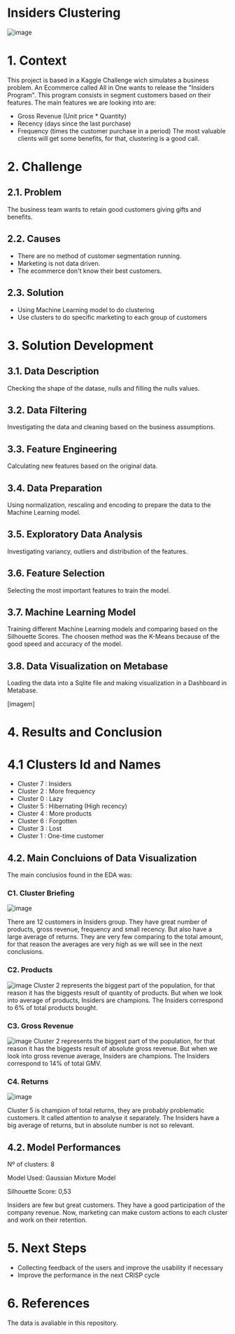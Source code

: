 # Insiders Clustering
![image](https://user-images.githubusercontent.com/77629603/161514587-9609878a-ebbd-4609-8123-071fb170e0ef.png)

# 1. Context
This project is based in a Kaggle Challenge wich simulates a business problem. An Ecommerce called All in One wants to release the "Insiders Program". This program consists in segment customers based on their features. The main features we are looking into are:
* Gross Revenue (Unit price * Quantity)
* Recency (days since the last purchase)
* Frequency (times the customer purchase in a period)
The most valuable clients will get some benefits, for that, clustering is a good call.

# 2. Challenge

## 2.1. Problem

The business team wants to retain good customers giving gifts and benefits.

## 2.2. Causes

* There are no method of customer segmentation running.
* Marketing is not data driven.
* The ecommerce don't know their best customers.

## 2.3. Solution

* Using Machine Learning model to do clustering
* Use clusters to do specific marketing to each group of customers

# 3. Solution Development

## 3.1. Data Description 

Checking the shape of the datase, nulls and filling the nulls values.

## 3.2. Data Filtering

Investigating the data and cleaning based on the business assumptions. 

## 3.3. Feature Engineering

Calculating new features based on the original data.

## 3.4. Data Preparation

Using normalization, rescaling and encoding to prepare the data to the Machine Learning model.

## 3.5.  Exploratory Data Analysis 

Investigating variancy, outliers and distribution of the features.

## 3.6. Feature Selection

Selecting the most important features to train the model.

## 3.7. Machine Learning Model

Training different Machine Learning models and comparing based on the Silhouette Scores. The choosen method was the K-Means because of the good speed and accuracy of the model. 

## 3.8. Data Visualization on Metabase

Loading the data into a Sqlite file and making visualization in a Dashboard in Metabase.

[imagem]

# 4. Results and Conclusion

# 4.1 Clusters Id and Names

* Cluster 7 : Insiders
* Cluster 2 : More frequency
* Cluster 0 : Lazy
* Cluster 5 : Hibernating (High recency)
* Cluster 4 : More products
* Cluster 6 : Forgotten
* Cluster 3 : Lost
* Cluster 1 : One-time customer

## 4.2. Main Concluions of Data Visualization

The main conclusios found in the EDA was:

### C1. Cluster Briefing

![image](https://user-images.githubusercontent.com/77629603/161519755-3aa98725-4f5c-4a6e-9f4a-a1e2c0c08dde.png)

There are 12 customers in Insiders group. They have great number of products, gross revenue, frequency and small recency. But also have a large average of returns. They are very few comparing to the total amount, for that reason the averages are very high as we will see in the next conclusions.

### C2. Products

![image](https://user-images.githubusercontent.com/77629603/161524157-cf59ed75-6d91-4afb-be38-744a42201349.png)
Cluster 2 represents the biggest part of the population, for that reason it has the biggests result of quantity of products. But when we look into average of products, Insiders are champions.
The Insiders correspond to 6% of total products bought.

### C3. Gross Revenue

![image](https://user-images.githubusercontent.com/77629603/161524123-c6048e3e-bde6-4098-a42b-ff1ba1b0a646.png)
Cluster 2 represents the biggest part of the population, for that reason it has the biggests result of absolute gross revenue. But when we look into gross revenue average, Insiders are champions.
The Insiders correspond to 14% of total GMV.

### C4. Returns

![image](https://user-images.githubusercontent.com/77629603/161521891-4b902794-b885-4af6-8966-9b15a3e9b59e.png)

Cluster 5 is champion of total returns, they are probably problematic customers. It called attention to analyse it separately. The Insiders have a big average of returns, but in absolute number is not so relevant. 

## 4.2. Model Performances

Nº of clusters: 8

Model Used: Gaussian Mixture Model

Silhouette Score: 0,53

Insiders are few but great customers. They have a good participation of the company revenue. Now, marketing can make custom actions to each cluster and work on their retention.

# 5. Next Steps

* Collecting feedback of the users and improve the usability if necessary
* Improve the performance in the next CRISP cycle

# 6. References

The data is avaliable in this repository.
